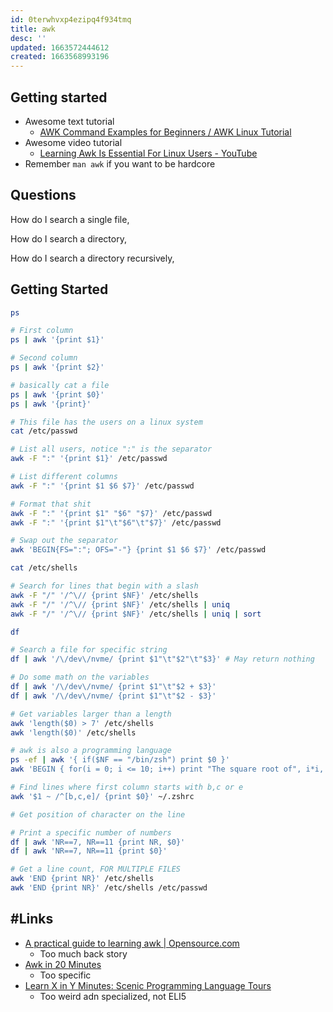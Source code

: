 ```yaml
---
id: 0terwhvxp4ezipq4f934tmq
title: awk
desc: ''
updated: 1663572444612
created: 1663568993196
---
```


## Getting started

* Awesome text tutorial
  * [AWK Command Examples for Beginners / AWK Linux Tutorial](https://bytexd.com/awk-command-examples-tutorial/)
* Awesome video tutorial
  * [Learning Awk Is Essential For Linux Users - YouTube](https://www.youtube.com/watch?v=9YOZmI-zWok)
* Remember `man awk` if you want to be hardcore
 
## Questions

How do I search a single file,

How do I search a directory,

How do I search a directory recursively,

## Getting Started

``` bash
ps

# First column
ps | awk '{print $1}'

# Second column
ps | awk '{print $2}'

# basically cat a file
ps | awk '{print $0}'
ps | awk '{print}'

# This file has the users on a linux system
cat /etc/passwd

# List all users, notice ":" is the separator
awk -F ":" '{print $1}' /etc/passwd

# List different columns
awk -F ":" '{print $1 $6 $7}' /etc/passwd

# Format that shit
awk -F ":" '{print $1" "$6" "$7}' /etc/passwd
awk -F ":" '{print $1"\t"$6"\t"$7}' /etc/passwd

# Swap out the separator
awk 'BEGIN{FS=":"; OFS="-"} {print $1 $6 $7}' /etc/passwd

cat /etc/shells

# Search for lines that begin with a slash
awk -F "/" '/^\// {print $NF}' /etc/shells
awk -F "/" '/^\// {print $NF}' /etc/shells | uniq
awk -F "/" '/^\// {print $NF}' /etc/shells | uniq | sort

df

# Search a file for specific string
df | awk '/\/dev\/nvme/ {print $1"\t"$2"\t"$3}' # May return nothing

# Do some math on the variables
df | awk '/\/dev\/nvme/ {print $1"\t"$2 + $3}'
df | awk '/\/dev\/nvme/ {print $1"\t"$2 - $3}'

# Get variables larger than a length
awk 'length($0) > 7' /etc/shells
awk 'length($0)' /etc/shells

# awk is also a programming language
ps -ef | awk '{ if($NF == "/bin/zsh") print $0 }'
awk 'BEGIN { for(i = 0; i <= 10; i++) print "The square root of", i*i, "is", i}'

# Find lines where first column starts with b,c or e
awk '$1 ~ /^[b,c,e]/ {print $0}' ~/.zshrc

# Get position of character on the line

# Print a specific number of numbers
df | awk 'NR==7, NR==11 {print NR, $0}'
df | awk 'NR==7, NR==11 {print $0}'

# Get a line count, FOR MULTIPLE FILES
awk 'END {print NR}' /etc/shells
awk 'END {print NR}' /etc/shells /etc/passwd
```

## #Links

* [A practical guide to learning awk | Opensource.com](https://opensource.com/article/20/9/awk-ebook)
  * Too much back story
* [Awk in 20 Minutes](https://ferd.ca/awk-in-20-minutes.html)
  * Too specific
* [Learn X in Y Minutes: Scenic Programming Language Tours](https://learnxinyminutes.com/docs/awk/)
  * Too weird adn specialized, not ELI5


